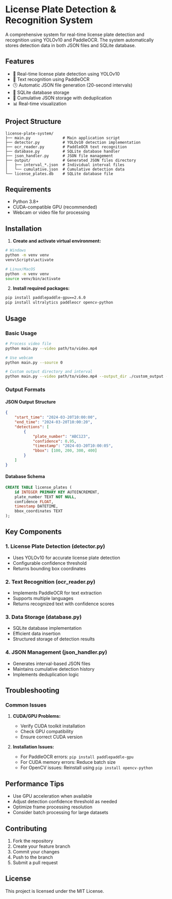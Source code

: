 # License Plate Detection & Recognition System

A comprehensive system for real-time license plate detection and recognition using YOLOv10 and PaddleOCR. The system automatically stores detection data in both JSON files and SQLite database.

## Features

- 🚗 Real-time license plate detection using YOLOv10
- 📝 Text recognition using PaddleOCR
- 🕒 Automatic JSON file generation (20-second intervals)
- 💾 SQLite database storage
- 🔄 Cumulative JSON storage with deduplication
- 📊 Real-time visualization

## Project Structure

```
license-plate-system/
├── main.py              # Main application script
├── detector.py          # YOLOv10 detection implementation
├── ocr_reader.py        # PaddleOCR text recognition
├── database.py          # SQLite database handler
├── json_handler.py      # JSON file management
├── output/              # Generated JSON files directory
│   ├── interval_*.json  # Individual interval files
│   └── cumulative.json  # Cumulative detection data
└── license_plates.db    # SQLite database file
```

## Requirements

- Python 3.8+
- CUDA-compatible GPU (recommended)
- Webcam or video file for processing

## Installation

1. **Create and activate virtual environment:**

```bash
# Windows
python -m venv venv
venv\Scripts\activate

# Linux/MacOS
python -m venv venv
source venv/bin/activate
```

2. **Install required packages:**

```bash
pip install paddlepaddle-gpu==2.6.0
pip install ultralytics paddleocr opencv-python
```

## Usage

### Basic Usage

```bash
# Process video file
python main.py --video path/to/video.mp4

# Use webcam
python main.py --source 0

# Custom output directory and interval
python main.py --video path/to/video.mp4 --output_dir ./custom_output --interval 30
```

### Output Formats

#### JSON Output Structure
```json
{
    "start_time": "2024-03-20T10:00:00",
    "end_time": "2024-03-20T10:00:20",
    "detections": [
        {
            "plate_number": "ABC123",
            "confidence": 0.95,
            "timestamp": "2024-03-20T10:00:05",
            "bbox": [100, 200, 300, 400]
        }
    ]
}
```

#### Database Schema
```sql
CREATE TABLE license_plates (
    id INTEGER PRIMARY KEY AUTOINCREMENT,
    plate_number TEXT NOT NULL,
    confidence FLOAT,
    timestamp DATETIME,
    bbox_coordinates TEXT
);
```

## Key Components

### 1. License Plate Detection (detector.py)
- Uses YOLOv10 for accurate license plate detection
- Configurable confidence threshold
- Returns bounding box coordinates

### 2. Text Recognition (ocr_reader.py)
- Implements PaddleOCR for text extraction
- Supports multiple languages
- Returns recognized text with confidence scores

### 3. Data Storage (database.py)
- SQLite database implementation
- Efficient data insertion
- Structured storage of detection results

### 4. JSON Management (json_handler.py)
- Generates interval-based JSON files
- Maintains cumulative detection history
- Implements deduplication logic

## Troubleshooting

### Common Issues

1. **CUDA/GPU Problems:**
   - Verify CUDA toolkit installation
   - Check GPU compatibility
   - Ensure correct CUDA version

2. **Installation Issues:**
   - For PaddleOCR errors: `pip install paddlepaddle-gpu`
   - For CUDA memory errors: Reduce batch size
   - For OpenCV issues: Reinstall using `pip install opencv-python`

## Performance Tips

- Use GPU acceleration when available
- Adjust detection confidence threshold as needed
- Optimize frame processing resolution
- Consider batch processing for large datasets

## Contributing

1. Fork the repository
2. Create your feature branch
3. Commit your changes
4. Push to the branch
5. Submit a pull request

## License

This project is licensed under the MIT License.


